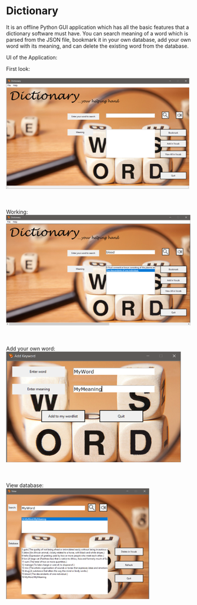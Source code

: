 # Dictionary
It is an offline Python GUI application which has all the basic features that a dictionary software must have. You can search meaning of a word which is parsed from the JSON file, bookmark it in your own database, add your own word with its meaning, and can delete the existing word from the database.


UI of the Application:


First look:  <br> <br>
<img src = "icon/user_interface.PNG" height = 300>
<br> <br><br> <br>
Working:     
<img src = "icon/working.PNG" height = 300>
<br><br><br> <br>
Add your own word:   
<img src = "icon/Add.PNG" height = 300>
<br><br><br> <br>
View database:        
<img src = "icon/View.PNG" height = 300>
